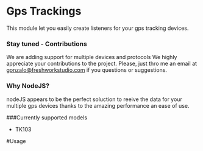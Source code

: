 # Gps Trackings
This module let you easily create listeners for your gps tracking devices. 

### Stay tuned - Contributions
We are adding support for multiple devices and protocols
We highly appreciate your contributions to the project. 
Please, just thro me an email at gonzalo@freshworkstudio.com if you questions or suggestions.

### Why NodeJS?
nodeJS appears to be the perfect soluction to reeive the data for your multiple gps devices thanks to the amazing performance an ease of use. 

###Currently supported models
- TK103

#Usage

